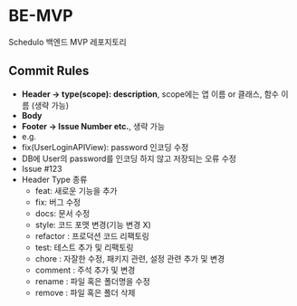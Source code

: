 # BE-MVP
Schedulo 백엔드 MVP 레포지토리

## Commit Rules
- **Header -> type(scope): description**, scope에는 앱 이름 or 클래스, 함수 이름 (생략 가능)
- **Body**
- **Footer -> Issue Number etc.**, 생략 가능
- e.g.
- fix(UserLoginAPIView): password 인코딩 수정
- DB에 User의 password를 인코딩 하지 않고 저장되는 오류 수정
- Issue #123
- Header Type 종류
  - feat: 새로운 기능을 추가
  - fix: 버그 수정
  - docs: 문서 수정
  - style: 코드 포맷 변경(기능 변경 X)
  - refactor : 프로덕션 코드 리팩토링
  - test: 테스트 추가 및 리팩토링
  - chore : 자잘한 수정, 패키지 관련, 설정 관련 추가 및 변경
  - comment : 주석 추가 및 변경
  - rename : 파일 혹은 폴더명을 수정
  - remove : 파일 혹은 폴더 삭제
